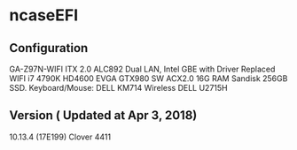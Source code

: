 # ncaseEFI

## Configuration

GA-Z97N-WIFI ITX 2.0
ALC892 
Dual LAN, Intel GBE with Driver
Replaced WIFI
i7 4790K HD4600
EVGA GTX980 SW ACX2.0
16G RAM
Sandisk 256GB SSD.
Keyboard/Mouse: DELL KM714 Wireless
DELL U2715H

## Version ( Updated at Apr 3, 2018)
10.13.4 (17E199)
Clover 4411
